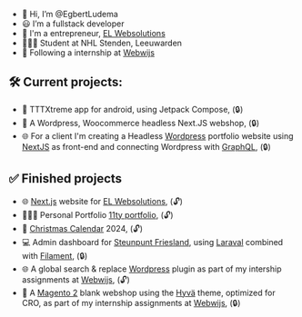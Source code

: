 - 👋 Hi, I’m @EgbertLudema
- 😃 I’m a fullstack developer
- 💼 I'm a entrepreneur, [EL Websolutions](https://www.el-websolutions.com/)
- 👨🏻‍🎓 Student at NHL Stenden, Leeuwarden
- 🏢 Following a internship at [Webwijs](https://www.webwijs.nu/)

## 🛠️ Current projects:

- 📱 TTTXtreme app for android, using Jetpack Compose, (🔒)
- 🎲 A Wordpress, Woocommerce headless Next.JS webshop, (🔒)
- 🌐 For a client I'm creating a Headless [Wordpress](https://wordpress.com/) portfolio website using [NextJS](https://nextjs.org/) as front-end and connecting Wordpress with [GraphQL](https://graphql.org/), (🔒)

## ✅ Finished projects

- 🌐 [Next.js](https://nextjs.org/) website for [EL Websolutions](https://EL-Websolutions.com), (🔓)
- 🧑🏻‍💻 Personal Portfolio [11ty portfolio](https://github.com/EgbertLudema/EgbertLudema-portfolio), (🔓)
- 🎄 [Christmas Calendar](https://github.com/EgbertLudema/christmas_calendar) 2024, (🔓)
- 💻 Admin dashboard for [Steunpunt Friesland](https://steunpuntzorgenonderwijs.frl/), using [Laraval](https://laravel.com/) combined with [Filament](https://filamentphp.com/), (🔒)
- 🌐 A global search & replace [Wordpress](https://wordpress.com/) plugin as part of my intership assignments at [Webwijs](https://www.webwijs.nu/), (🔓)
- 🛒 A [Magento 2](https://business.adobe.com/products/magento/magento-commerce.html) blank webshop using the [Hyvä](https://www.hyva.io/) theme, optimized for CRO, as part of my internship assignments at [Webwijs](https://www.webwijs.nu/), (🔒)
